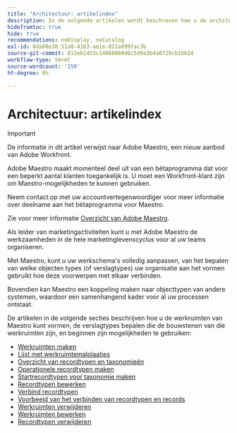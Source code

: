 ```yaml
---
title: "Architectuur: artikelindex"
description: In de volgende artikelen wordt beschreven hoe u de architectuur van Adobe Maestro kunt configureren. Als onderdeel van deze configuratie leert u hoe u werkruimten, recordtypen en aangepaste velden maakt om de workflows die u in Adobe Maestro wilt beheren, in kaart te brengen.
hidefromtoc: true
hide: true
recommendations: noDisplay, noCatalog
exl-id: 0da08e30-51a8-4163-ae1e-821a099fac3b
source-git-commit: 811eb1453c140808b0d6c5d9a3b4a0729cb16b2d
workflow-type: tm+mt
source-wordcount: '250'
ht-degree: 0%

---
```


<!--
---
title: "Architecture: article index"
description: The following articles describe how you can configure the architecture of Adobe Maestro. As part of this configuration, you learn how you create workspaces, record types, and custom fields to map out the workflows you want to manage in Adobe Maestro. 
hidefromtoc: yes
author: Alina
feature: Work Management
role: User, Admin
hide: yes
---
-->

<!--update the metadata with real information when making this avilable in TOC and in the left nav-->

# Architectuur: artikelindex

>[!IMPORTANT]
>
>De informatie in dit artikel verwijst naar Adobe Maestro, een nieuw aanbod van Adobe Workfront.
>
>Adobe Maestro maakt momenteel deel uit van een bètaprogramma dat voor een beperkt aantal klanten toegankelijk is. U moet een Workfront-klant zijn om Maestro-mogelijkheden te kunnen gebruiken.
>
>Neem contact op met uw accountvertegenwoordiger voor meer informatie over deelname aan het bètaprogramma voor Maestro.
>
>Zie voor meer informatie [Overzicht van Adobe Maestro](../maestro-overview.md).

Als leider van marketingactiviteiten kunt u met Adobe Maestro de werkzaamheden in de hele marketinglevenscyclus voor al uw teams organiseren.

Met Maestro, kunt u uw werkschema&#39;s volledig aanpassen, van het bepalen van welke objecten types (of verslagtypes) uw organisatie aan het vormen gebruikt hoe deze voorwerpen met elkaar verbinden.

Bovendien kan Maestro een koppeling maken naar objecttypen van andere systemen, waardoor een samenhangend kader voor al uw processen ontstaat.

De artikelen in de volgende secties beschrijven hoe u de werkruimten van Maestro kunt vormen, de verslagtypes bepalen die de bouwstenen van die werkruimten zijn, en beginnen zijn mogelijkheden te gebruiken:

* [Werkruimten maken](../architecture/create-workspaces.md)
* [Lijst met werkruimtemalplaatjes](../architecture/workspace-templates.md)
* [Overzicht van recordtypen en taxonomieën](../architecture/overview-of-record-types-and-taxonomies.md)
* [Operationele recordtypen maken](../architecture/create-record-types.md)
* [Startrecordtypen voor taxonomie maken](../architecture/create-a-taxonomy.md)
* [Recordtypen bewerken](../architecture/edit-record-types.md)
* [Verbind recordtypen](../architecture/connect-record-types.md)
* [Voorbeeld van het verbinden van recordtypen en records](../architecture/example-connect-record-types-and-records.md)
* [Werkruimten verwijderen](../architecture/delete-workspaces.md)
* [Werkruimten bewerken](/help/quicksilver/maestro/architecture/edit-workspaces.md)
* [Recordtypen verwijderen](../architecture/delete-record-types.md)

